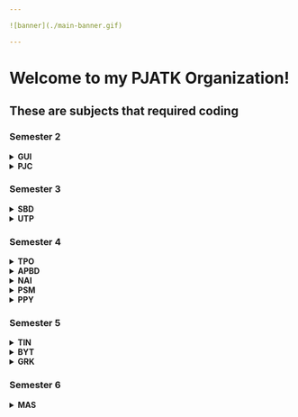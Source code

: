 ```yaml
---

![banner](./main-banner.gif)

---
```


# Welcome to my PJATK Organization!

## These are subjects that required coding

### Semester 2

<details>
<summary><b>GUI</b></summary><br>
  
| Project | Repository                                             |
| ------: | :----------------------------------------------------- |
|       1 | [gui-pro-1](https://github.com/PJATK-s28476/gui-pro-1) |
|       2 | [gui-pro-2](https://github.com/PJATK-s28476/gui-pro-2) |

</details>

<details>
<summary><b>PJC</b></summary><br>
  
| Project | Repository                                         |
| ------: | :------------------------------------------------- |
|       1 | [pjc-pro](https://github.com/PJATK-s28476/pjc-pro) |

</details>

### Semester 3

<details>
<summary><b>SBD</b></summary><br>
  
| Project | Repository                                         |
| ------: | :------------------------------------------------- |
|       1 | [sbd-pro](https://github.com/PJATK-s28476/sbd-pro) |

</details>

<details>
<summary><b>UTP</b></summary><br>
  
| Class | Repository                                       |
| ----: | :----------------------------------------------- |
|     1 | [utp-1](https://github.com/PJATK-s28476/utp-1)   |
|     2 | [utp-2](https://github.com/PJATK-s28476/utp-2)   |
|     3 | [utp-3](https://github.com/PJATK-s28476/utp-3)   |
|     4 | [utp-4](https://github.com/PJATK-s28476/utp-4)   |
|     5 | [utp-5](https://github.com/PJATK-s28476/utp-5)   |
|     6 | [utp-6](https://github.com/PJATK-s28476/utp-6)   |
|     7 | [utp-7](https://github.com/PJATK-s28476/utp-7)   |
|     8 | [utp-8](https://github.com/PJATK-s28476/utp-8)   |
|     9 | [utp-9](https://github.com/PJATK-s28476/utp-9)   |
|    10 | [utp-10](https://github.com/PJATK-s28476/utp-10) |
|    11 | [utp-11](https://github.com/PJATK-s28476/utp-11) |
|    12 | [utp-12](https://github.com/PJATK-s28476/utp-12) |

</details>

### Semester 4


<details>
<summary><b>TPO</b></summary><br>
  
| Class | Repository                                         |
| ----: | :------------------------------------------------- |
|     1 | [tpo-1](https://github.com/PJATK-s28476/tpo-1)     |
|     2 | [tpo-2](https://github.com/PJATK-s28476/tpo-2)     |
|   2-2 | [tpo-2-2](https://github.com/PJATK-s28476/tpo-2-2) |
|     3 | [tpo-3](https://github.com/PJATK-s28476/tpo-3)     |
|   3-2 | [tpo-3-2](https://github.com/PJATK-s28476/tpo-3-2) |
|     4 | [tpo-4](https://github.com/PJATK-s28476/tpo-4)     |
|   4-2 | [tpo-4-2](https://github.com/PJATK-s28476/tpo-4-2) |
|     5 | [tpo-5](https://github.com/PJATK-s28476/tpo-5)     |
|     6 | [tpo-6](https://github.com/PJATK-s28476/tpo-6)     |
|     7 | [tpo-7](https://github.com/PJATK-s28476/tpo-7)     |
|     8 | [tpo-8](https://github.com/PJATK-s28476/tpo-8)     |
|     9 | [tpo-9](https://github.com/PJATK-s28476/tpo-9)     |
|    10 | [tpo-10](https://github.com/PJATK-s28476/tpo-10)   |
|    11 | [tpo-11](https://github.com/PJATK-s28476/tpo-11)   |

</details>

<details>
<summary><b>APBD</b></summary><br>
  
| Class | Repository                                         |
| -----: | :------------------------------------------------- |
|     1 | [apbd-1](https://github.com/PJATK-s28476/apbd-1)   |
|     2 | [apbd-2](https://github.com/PJATK-s28476/apbd-2)   |
|     3 | [apbd-3](https://github.com/PJATK-s28476/apbd-3)   |
|     4 | [apbd-4](https://github.com/PJATK-s28476/apbd-4)   |
|     5 | [apbd-5](https://github.com/PJATK-s28476/apbd-5)   |
|     6 | [apbd-6](https://github.com/PJATK-s28476/apbd-6)   |
|     7 | [apbd-7](https://github.com/PJATK-s28476/apbd-7)   |
|     8 | [apbd-8](https://github.com/PJATK-s28476/apbd-8)   |
|     9 | [apbd-9](https://github.com/PJATK-s28476/apbd-9)   |
|    10 | [apbd-10](https://github.com/PJATK-s28476/apbd-10) |

| Project | Repository                                                 |
|--------:| :--------------------------------------------------------- |
|       1 | [apbd-mock-1](https://github.com/PJATK-s28476/apbd-mock-1) |
|       2 | [apbd-test-1](https://github.com/PJATK-s28476/apbd-test-1) |
|       3 | [apbd-mock-2](https://github.com/PJATK-s28476/apbd-mock-2) |
|       4 | [apbd-test-2](https://github.com/PJATK-s28476/apbd-test-2) |
|       5 | [apbd-pro](https://github.com/PJATK-s28476/apbd-pro)       |

</details>

<details>
<summary><b>NAI</b></summary><br>
  
| Class | Repository                                             |
| ----: | :----------------------------------------------------- |
|     1 | [nai-mpp-1](https://github.com/PJATK-s28476/nai-mpp-1) |
|     2 | [nai-mpp-2](https://github.com/PJATK-s28476/nai-mpp-2) |
|     3 | [nai-mpp-3](https://github.com/PJATK-s28476/nai-mpp-3) |
|     4 | [nai-mpp-4](https://github.com/PJATK-s28476/nai-mpp-4) |

</details>

<details>
<summary><b>PSM</b></summary><br>
  
| Class | Repository                                       |
| ----: | :----------------------------------------------- |
|     1 | [psm-1](https://github.com/PJATK-s28476/psm-1)   |
|     2 | [psm-2](https://github.com/PJATK-s28476/psm-2)   |
|     3 | [psm-3](https://github.com/PJATK-s28476/psm-3)   |
|     4 | [psm-4](https://github.com/PJATK-s28476/psm-4)   |
|     5 | -                                                |
|     6 | -                                                |
|     7 | [psm-7](https://github.com/PJATK-s28476/psm-7)   |
|     8 | [psm-8](https://github.com/PJATK-s28476/psm-8)   |
|     9 | [psm-9](https://github.com/PJATK-s28476/psm-9)   |
|    10 | [psm-10](https://github.com/PJATK-s28476/psm-10) |

</details>

<details>
<summary><b>PPY</b></summary><br>

| Project | Repository                                             |
|--------:| :----------------------------------------------------- |
|       1 | [ppy-pro-1](https://github.com/PJATK-s28476/ppy-pro-1) |
|       2 | [ppy-pro-2](https://github.com/PJATK-s28476/ppy-pro-2) |

</details>

### Semester 5

<details>
<summary><b>TIN</b></summary><br>
  
| Class | Repository                                     |
| ----: | :--------------------------------------------- |
|     1 | [tin-1](https://github.com/PJATK-s28476/tin-1) |
|     2 | [tin-2](https://github.com/PJATK-s28476/tin-2) |
|     3 | [tin-3](https://github.com/PJATK-s28476/tin-3) |
|     4 | [tin-4](https://github.com/PJATK-s28476/tin-4) |
|     5 | [tin-5](https://github.com/PJATK-s28476/tin-5) |
|     6 | [tin-6](https://github.com/PJATK-s28476/tin-6) |
|     7 | [tin-7](https://github.com/PJATK-s28476/tin-7) |

| Project | Repository                                                             |
|--------:| :--------------------------------------------------------------------- |
|       1 | [tin-pro](https://github.com/PJATK-s28476/tin-pro)                     |

</details>

<details>
<summary><b>BYT</b></summary><br>
  
| Class | Repository                                     |
| ----: | :--------------------------------------------- |
|     1 | -                                              |
|     2 | -                                              |
|     3 | -                                              |
|     4 | [byt-4](https://github.com/PJATK-s28476/byt-4) |

| Project | Repository                                                             |
|--------:| :--------------------------------------------------------------------- |
|       1 | [byt-contenter-bot](https://github.com/PJATK-s28476/byt-contenter-bot) |

</details>

<details>
<summary><b>GRK</b></summary><br>
  
| Class | Repository                                     |
| ----: | :--------------------------------------------- |
|     1 | [grk-1](https://github.com/PJATK-s28476/grk-1) |
|     2 | [grk-2](https://github.com/PJATK-s28476/grk-2) |
|     3 | [grk-3](https://github.com/PJATK-s28476/grk-3) |
|     4 | [grk-4](https://github.com/PJATK-s28476/grk-4) |

</details>

### Semester 6

<details>
<summary><b>MAS</b></summary><br>
  
| Class | Repository                                     |
| ----: | :--------------------------------------------- |
|     1 | [mas-1](https://github.com/PJATK-s28476/mas-1) |
|     2 | [mas-2](https://github.com/PJATK-s28476/mas-2) |
|     3 | [mas-3](https://github.com/PJATK-s28476/mas-3) |
|     4 | [mas-4](https://github.com/PJATK-s28476/mas-4) |
|     5 | [mas-5](https://github.com/PJATK-s28476/mas-5) |

| Project | Repository                                                             |
|--------:| :--------------------------------------------------------------------- |
|     API | [mas-pro](https://github.com/PJATK-s28476/mas-pro-api)                 |
|     GUI | [mas-pro](https://github.com/PJATK-s28476/mas-pro-gui)                 |


